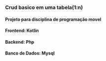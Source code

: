 ### Crud basico em uma tabela(1:n)
  #### Projeto para disciplina de programação movel
  #### Frontend: Kotlin
#### Backend: Php
#### Banco de Dados: Mysql
